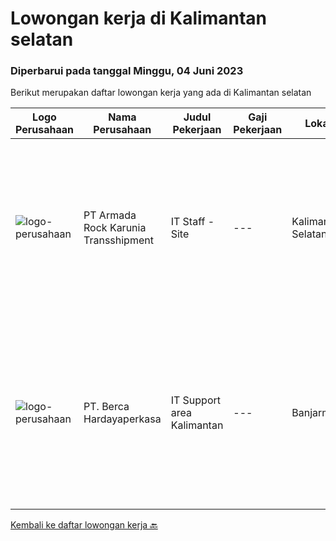 
  # Lowongan kerja di Kalimantan selatan

  ### Diperbarui pada tanggal Minggu, 04 Juni 2023

  Berikut merupakan daftar lowongan kerja yang ada di Kalimantan selatan

  |Logo Perusahaan | Nama Perusahaan | Judul Pekerjaan | Gaji Pekerjaan | Lokasi | Deskripsi | Tanggal diunggah | Pranala |
  | -------------- | --------------- | --------------- | --------- | --------- | -------------- | ------- | ----------- |
  |![logo-perusahaan](https://image-service-cdn.seek.com.au/177d45254608a5d3ba5b4c6cc1ae7d4a08cca59b/ee4dce1061f3f616224767ad58cb2fc751b8d2dc)|PT Armada Rock Karunia Transshipment|IT Staff - Site|---|Kalimantan Selatan|Job Descriptions: Assist and coordinate with the Head Office IT Team, on protecting, maintaining, and ensuring the IT system is running properly at...|Senin, 29 Mei 2023|https://www.jobstreet.co.id/id/job/it-staff-site-4352300?token=0~b17e904a-3eff-413c-8fbc-e8b2b640d97c&sectionRank=1&jobId=jobstreet-id-job-4352300|
|![logo-perusahaan](https://image-service-cdn.seek.com.au/6a76252207cfed561e664c874d4631f4aefd8409/ee4dce1061f3f616224767ad58cb2fc751b8d2dc)|PT. Berca Hardayaperkasa|IT Support area Kalimantan|---|Banjarmasin|Tugas &amp; Tanggung Jawab: Melakukan support helpdesk kepada seluruh karyawan (join domain, data migration, etc.) Melakukan analisa...|Selasa, 23 Mei 2023|https://www.jobstreet.co.id/id/job/it-support-area-kalimantan-4343390?token=0~b17e904a-3eff-413c-8fbc-e8b2b640d97c&sectionRank=2&jobId=jobstreet-id-job-4343390|


  [Kembali ke daftar lowongan kerja 🔙](../README.md#daftar-lowongan-kerja)
  